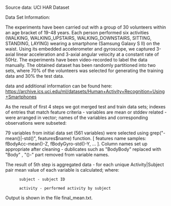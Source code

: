 Source data: UCI HAR Dataset


Data Set Information:

The experiments have been carried out with a group of 30 volunteers within an age bracket of 19-48 years. Each person performed six activities (WALKING, WALKING_UPSTAIRS, WALKING_DOWNSTAIRS, SITTING, STANDING, LAYING) wearing a smartphone (Samsung Galaxy S II) on the waist. Using its embedded accelerometer and gyroscope, we captured 3-axial linear acceleration and 3-axial angular velocity at a constant rate of 50Hz. The experiments have been video-recorded to label the data manually. The obtained dataset has been randomly partitioned into two sets, where 70% of the volunteers was selected for generating the training data and 30% the test data.

data and additional information can be found  here: https://archive.ics.uci.edu/ml/datasets/Human+Activity+Recognition+Using+Smartphones

As the result of first 4 steps we got merged test and train data sets; indexes of entries that match feature criteria - variables are mean or stddev related -  were arranged in vector; names of the variables and  corresponding  observations were subseted:

79 variables from initial data set (561 variables) were selected  using  grep("-mean()|-std()", features$name) function.
[ features name samples: fBodyAcc-mean()-Z, fBodyGyro-std()-Y, ... ]. Column names set up  appropriate after cleaning - dublicates such as "BodyBody" replaced with "Body" , "()-" part removed from variable names. 



The result of 5th step is aggregated data - for each unique Activity|Subject pair mean value of each variable is calculated; 
    where:
    
          subject - subject ID
          
          activity - performed activity by subject

Output is shown in the file final_mean.txt.
